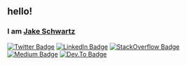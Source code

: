 ## hello!</h2>
### I am [**Jake Schwartz**](https://jakehschwartz.com/)

[![Twitter Badge](https://img.shields.io/badge/twitter-%231DA1F2.svg?&style=for-the-badge&logo=twitter&logoColor=white)](https://twitter.com/jakehschwartz)
[![LinkedIn Badge](https://img.shields.io/badge/linkedin-blue.svg?&style=for-the-badge&logo=linkedin&logoColor=white)](https://www.linkedin.com/in/jakehschwartz)
[![StackOverflow Badge](https://img.shields.io/badge/Stack_Overflow-FE7A16?style=for-the-badge&logo=stack-overflow&logoColor=white)](https://stackoverflow.com/users/story/399306)
[![Medium Badge](https://img.shields.io/badge/Medium-12100E?style=for-the-badge&logo=medium&logoColor=white)](https://medium.com/@jakehschwartz)
[![Dev.To Badge](https://img.shields.io/badge/dev.to-0A0A0A?style=for-the-badge&logo=dev.to&logoColor=white)](https://devto.com/jakehschwartz)
